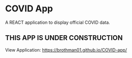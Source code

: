 # COVID App

A REACT application to display official COVID data.

## THIS APP IS UNDER CONSTRUCTION

View Application:
https://brothman01.github.io/COVID-app/

